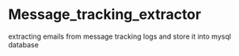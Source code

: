 # Message_tracking_extractor
extracting emails from message tracking logs and store it into mysql database 
